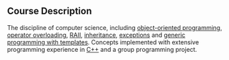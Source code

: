 ## Course Description

The discipline of computer science, including [object-oriented programming](https://en.wikipedia.org/wiki/Object-oriented_programming), [operator overloading](https://en.wikipedia.org/wiki/Operator_overloading), [RAII](https://en.wikipedia.org/wiki/Resource_acquisition_is_initialization), [inheritance](https://en.wikipedia.org/wiki/Inheritance_(object-oriented_programming)), [exceptions](https://en.wikipedia.org/wiki/Exception_handling) and [generic programming with templates](https://en.wikipedia.org/wiki/Polymorphism_(computer_science)). Concepts implemented with extensive programming experience in [C++](https://www.stroustrup.com/C++.html) and a group programming project.

